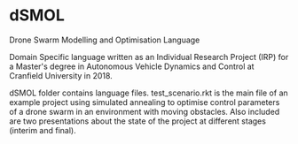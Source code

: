 # dSMOL
 Drone Swarm Modelling and Optimisation Language

Domain Specific language written as an Individual Research Project (IRP) for a Master's degree in Autonomous Vehicle Dynamics and Control at Cranfield University in 2018.

dSMOL folder contains language files. 
test_scenario.rkt is the main file of an example project using simulated annealing to optimise control parameters of a drone swarm in an environment with moving obstacles.
Also included are two presentations about the state of the project at different stages (interim and final).